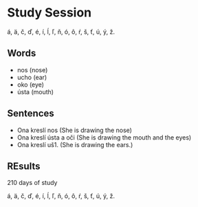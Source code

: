# Study Session 
á, ä, č, ď, é, í, ĺ, ľ, ň, ó, ô, ŕ, š, ť, ú, ý, ž.


## Words 
* nos (nose)
* ucho (ear)
* oko (eye)
* ústa (mouth)

## Sentences 
* Ona kreslí nos (She is drawing the nose)
* Ona kreslí ústa a oči (She is drawing the mouth and the eyes)
* Ona kreslí uš1. (She is drawing the ears.)

## REsults 
210 days of study 

á, ä, č, ď, é, í, ĺ, ľ, ň, ó, ô, ŕ, š, ť, ú, ý, ž.